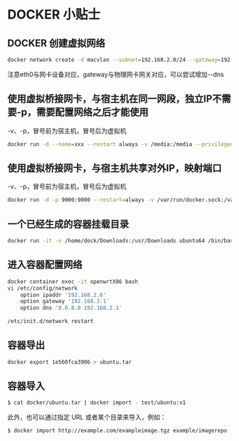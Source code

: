 # DOCKER 小贴士

## DOCKER 创建虚拟网络
```bash
docker network create -d macvlan --subnet=192.168.2.0/24 --gateway=192.168.2.1  -o parent=eth0 macnet
```
注意eth0与网卡设备对应，gateway与物理网卡网关对应，可以尝试增加--dns

## 使用虚拟桥接网卡，与宿主机在同一网段，独立IP不需要-p，需要配置网络之后才能使用
-v、-p，冒号前为宿主机，冒号后为虚拟机
```bash
docker run -d --name=xxx --restart always -v /media:/media --privileged --network macnet --ip 192.168.2.7 sulinggg/xxx:x86_64  /sbin/init
```

## 使用虚拟桥接网卡，与宿主机共享对外IP，映射端口
-v、-p，冒号前为宿主机，冒号后为虚拟机
```bash
docker run -d -p 9000:9000 --restart=always -v /var/run/docker.sock:/var/run/docker.sock --name prtainer-test portainer/portainer
```

## 一个已经生成的容器挂载目录
```bash
docker run -it -v /home/dock/Downloads:/usr/Downloads ubuntu64 /bin/bash
```

## 进入容器配置网络
```bash
docker container exec -it openwrtX86 bash
vi /etc/config/network
	option ipaddr '192.168.2.6'                                                                                                                         
	option gateway '192.168.2.1'                                                                                                                         
	option dns '8.8.8.8 192.168.2.1'                                                                                                                         
 
/etc/init.d/network restart
```


## 容器导出
```bash
docker export 1e560fca3906 > ubuntu.tar
```

## 容器导入
```bash
$ cat docker/ubuntu.tar | docker import - test/ubuntu:v1
```
此外，也可以通过指定 URL 或者某个目录来导入，例如：
```bash
$ docker import http://example.com/exampleimage.tgz example/imagerepo
```
